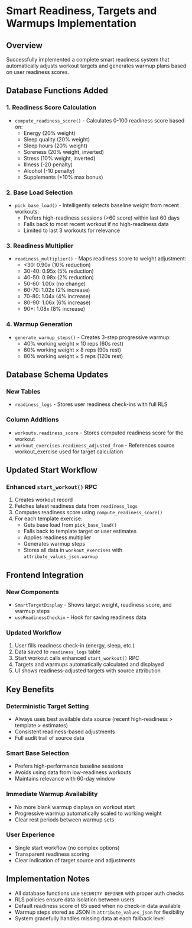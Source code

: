 # Smart Readiness, Targets and Warmups Implementation

## Overview
Successfully implemented a complete smart readiness system that automatically adjusts workout targets and generates warmup plans based on user readiness scores.

## Database Functions Added

### 1. Readiness Score Calculation
- `compute_readiness_score()` - Calculates 0-100 readiness score based on:
  - Energy (20% weight)
  - Sleep quality (20% weight) 
  - Sleep hours (20% weight)
  - Soreness (20% weight, inverted)
  - Stress (10% weight, inverted)
  - Illness (-20 penalty)
  - Alcohol (-10 penalty)
  - Supplements (+10% max bonus)

### 2. Base Load Selection
- `pick_base_load()` - Intelligently selects baseline weight from recent workouts:
  - Prefers high-readiness sessions (>60 score) within last 60 days
  - Falls back to most recent workout if no high-readiness data
  - Limited to last 3 workouts for relevance

### 3. Readiness Multiplier
- `readiness_multiplier()` - Maps readiness score to weight adjustment:
  - <30: 0.90x (10% reduction)
  - 30-40: 0.95x (5% reduction) 
  - 40-50: 0.98x (2% reduction)
  - 50-60: 1.00x (no change)
  - 60-70: 1.02x (2% increase)
  - 70-80: 1.04x (4% increase)
  - 80-90: 1.06x (6% increase)
  - 90+: 1.08x (8% increase)

### 4. Warmup Generation
- `generate_warmup_steps()` - Creates 3-step progressive warmup:
  - 40% working weight × 10 reps (60s rest)
  - 60% working weight × 8 reps (90s rest)
  - 80% working weight × 5 reps (120s rest)

## Database Schema Updates

### New Tables
- `readiness_logs` - Stores user readiness check-ins with full RLS

### Column Additions
- `workouts.readiness_score` - Stores computed readiness score for the workout
- `workout_exercises.readiness_adjusted_from` - References source workout_exercise used for target calculation

## Updated Start Workflow

### Enhanced `start_workout()` RPC
1. Creates workout record
2. Fetches latest readiness data from `readiness_logs`
3. Computes readiness score using `compute_readiness_score()`
4. For each template exercise:
   - Gets base load from `pick_base_load()` 
   - Falls back to template target or user estimates
   - Applies readiness multiplier
   - Generates warmup steps
   - Stores all data in `workout_exercises` with `attribute_values_json.warmup`

## Frontend Integration

### New Components
- `SmartTargetDisplay` - Shows target weight, readiness score, and warmup steps
- `useReadinessCheckin` - Hook for saving readiness data

### Updated Workflow
1. User fills readiness check-in (energy, sleep, etc.)
2. Data saved to `readiness_logs` table
3. Start workout calls enhanced `start_workout()` RPC
4. Targets and warmups automatically calculated and displayed
5. UI shows readiness-adjusted targets with source attribution

## Key Benefits

### Deterministic Target Setting
- Always uses best available data source (recent high-readiness > template > estimates)
- Consistent readiness-based adjustments
- Full audit trail of source data

### Smart Base Selection
- Prefers high-performance baseline sessions
- Avoids using data from low-readiness workouts
- Maintains relevance with 60-day window

### Immediate Warmup Availability
- No more blank warmup displays on workout start
- Progressive warmup automatically scaled to working weight
- Clear rest periods between warmup sets

### User Experience
- Single start workflow (no complex options)
- Transparent readiness scoring
- Clear indication of target source and adjustments

## Implementation Notes

- All database functions use `SECURITY DEFINER` with proper auth checks
- RLS policies ensure data isolation between users
- Default readiness score of 65 used when no check-in data available
- Warmup steps stored as JSON in `attribute_values_json` for flexibility
- System gracefully handles missing data at each fallback level